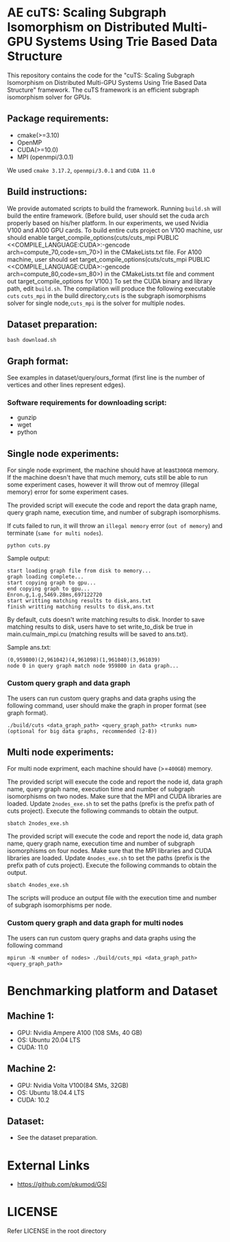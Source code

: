 # AE cuTS: Scaling Subgraph Isomorphism on Distributed Multi-GPU Systems Using Trie Based Data Structure

This repository contains the code for the "cuTS: Scaling Subgraph Isomorphism on Distributed Multi-GPU Systems Using Trie Based Data Structure" framework. The cuTS framework is an efficient subgraph isomorphism solver for GPUs. 

## Package requirements:
* cmake(>=3.10)
* OpenMP
* CUDA(>=10.0)
* MPI (openmpi/3.0.1)

We used `cmake 3.17.2`, `openmpi/3.0.1` and `CUDA 11.0`

## Build instructions:

We provide automated scripts to build the framework. Running `build.sh` will build the entire framework. (Before build, user should set the cuda arch properly based on his/her platform. In our experiments, we used Nvidia V100 and A100 GPU cards. To build entire cuts project on V100 machine, usr should enable target_compile_options(cuts/cuts_mpi PUBLIC $<$<COMPILE_LANGUAGE:CUDA>:-gencode arch=compute_70,code=sm_70>) in the CMakeLists.txt file. For A100 machine, user should set target_compile_options(cuts/cuts_mpi PUBLIC $<$<COMPILE_LANGUAGE:CUDA>:-gencode arch=compute_80,code=sm_80>) in the CMakeLists.txt file and comment out target_compile_options for V100.) To set the CUDA binary and library path, edit `build.sh`. The compilation will produce the following executable `cuts` `cuts_mpi` in the build directory,`cuts` is the subgraph isomorphisms solver for single node,`cuts_mpi` is the solver for multiple nodes.

## Dataset preparation:

    bash download.sh

## Graph format:
See examples in dataset/query/ours_format (first line is the number of vertices and other lines represent edges).

### Software requirements for downloading script:
* gunzip
* wget
* python
    
## Single node experiments:
For single node expriment, the machine should have at least`300GB` memory. If the machine doesn't have that much memory, cuts still be able to run some experiment 
cases, however it will throw out of memroy (illegal memory) error for some experiment cases.

The provided script will execute the code and report the data graph name, query graph name, execution time, and number of subgraph isomorphisms.

If cuts failed to run, it will throw an `illegal memory` error (`out of memory`) and terminate (`same for multi nodes`).

    python cuts.py

Sample output:

    start loading graph file from disk to memory...
    graph loading complete...
    start copying graph to gpu...
    end copying graph to gpu...
    Enron.g,1.g,5469.28ms,697122720
    start writting matching results to disk,ans.txt
    finish writting matching results to disk,ans.txt
    
By default, cuts doesn't write matching results to disk. Inorder to save matching results to disk, users have to set write_to_disk be true in main.cu/main_mpi.cu (matching results will be saved to ans.txt).

Sample ans.txt:

    (0,959800)(2,961042)(4,961098)(1,961040)(3,961039)
    node 0 in query graph match node 959800 in data graph...
    
    
### Custom query graph and data graph

The users can run custom query graphs and data graphs using the following command, user should make the graph in proper format (see graph format).

    ./build/cuts <data_graph_path> <query_graph_path> <trunks num>(optional for big data graphs, recommended (2-8))
    
## Multi node experiments:
For multi node expriment, each machine should have (>=`400GB`) memory.

The provided script will execute the code and report the node id, data graph name, query graph name, execution time and number of subgraph isomorphisms on two nodes. Make sure that the MPI and CUDA libraries are loaded. Update `2nodes_exe.sh` to set the paths (prefix is the prefix path of cuts project). Execute the following commands to obtain the output.

    sbatch 2nodes_exe.sh
    
The provided script will execute the code and report the node id, data graph name, query graph name, execution time and number of subgraph isomorphisms on four nodes. Make sure that the MPI libraries and CUDA libraries are loaded. Update `4nodes_exe.sh` to set the paths (prefix is the prefix path of cuts project). Execute the following commands to obtain the output.

    sbatch 4nodes_exe.sh

The scripts will produce an output file with the execution time and number of subgraph isomorphisms per node.

### Custom query graph and data graph for multi nodes

The users can run custom query graphs and data graphs using the following command

    mpirun -N <number of nodes> ./build/cuts_mpi <data_graph_path> <query_graph_path>
    
# Benchmarking platform and Dataset 

## Machine 1: 
* GPU: Nvidia Ampere A100 (108 SMs, 40 GB)
* OS:  Ubuntu 20.04 LTS
* CUDA: 11.0

## Machine 2: 
* GPU: Nvidia Volta V100(84 SMs, 32GB)
* OS:   Ubuntu 18.04.4 LTS
* CUDA: 10.2

## Dataset:
* See the dataset preparation.
# External Links
* https://github.com/pkumod/GSI

# LICENSE

Refer LICENSE in the root directory
